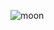 ![moon](https://user-images.githubusercontent.com/61495413/181104616-8c3e86a3-935c-43c5-9fae-e164b117d44f.png)
